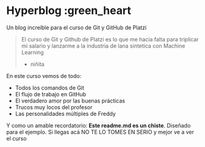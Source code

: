 # Hyperblog :green_heart
Un blog increíble para el curso de Git y GitHub de Platzi
>El curso de Git y Github de Platzi es lo que me hacia falta para triplicar mi salario y lanzarme a la industria de lana sintetica con Machine Learning 
> - niñita

En este curso vemos de todo:
* Todos los comandos de Git
* El flujo de trabajo en GitHub
* El verdadero amor por las buenas prácticas
* Trucos muy locos del profesor
* Las personalidades múltiples de Freddy

Y como un amable recordatorio: **Este readme.md es un chiste**. Diseñado para el ejemplo. Si llegas acá NO TE LO TOMES EN SERIO y mejor ve a ver el curso
